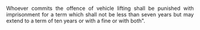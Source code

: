 ### 

<div style="text-align: justify">

Whoever commits the offence of vehicle lifting shall be punished with imprisonment for a term which shall not be less than seven years but may extend to a term of ten years or with a fine or with both".

</div>
